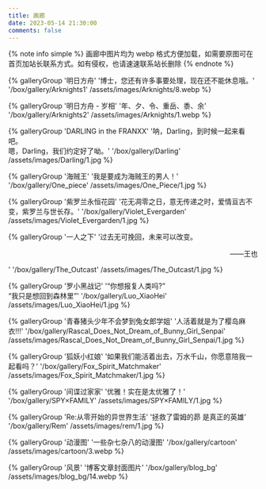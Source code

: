 ```yaml
---
title: 画廊
date: 2023-05-14 21:30:00
comments: false
---
```


{% note info simple %} 画廊中图片均为 webp 格式方便加载，如需要原图可在首页加站长联系方式。如有侵权，也请速速联系站长删除 {% endnote %}

<div class="gallery-group-main">
{% galleryGroup '明日方舟' '博士，您还有许多事要处理，现在还不能休息哦。' '/box/gallery/Arknights1' /assets/images/Arknights/8.webp %}

{% galleryGroup '明日方舟 - 岁相' '年、夕、令、重岳、黍、余' '/box/gallery/Arknights2' /assets/images/Arknights/1.webp %}

{% galleryGroup 'DARLING in the FRANXX' '呐，Darling，到时候一起来看吧。<br/>嗯，Darling，我们约定好了呦。' '/box/gallery/Darling' /assets/images/Darling/1.jpg %}

{% galleryGroup '海贼王' '我是要成为海贼王的男人！' '/box/gallery/One_piece' /assets/images/One_Piece/1.jpg %}

{% galleryGroup '紫罗兰永恒花园' '花无凋零之日，意无传递之时，爱情亘古不变，紫罗兰与世长存。' '/box/gallery/Violet_Evergarden' /assets/images/Violet_Evergarden/1.jpg %}

{% galleryGroup '一人之下' '过去无可挽回，未来可以改变。<p style="text-align:right !important">——王也</p>' '/box/gallery/The_Outcast' /assets/images/The_Outcast/1.jpg %}

{% galleryGroup '罗小黑战记' '“你想报复人类吗?”<br/>“我只是想回到森林里”' '/box/gallery/Luo_XiaoHei' /assets/images/Luo_XiaoHei/1.jpg %}

{% galleryGroup '青春猪头少年不会梦到兔女郎学姐' '人活着就是为了樱岛麻衣!!!' '/box/gallery/Rascal_Does_Not_Dream_of_Bunny_Girl_Senpai' /assets/images/Rascal_Does_Not_Dream_of_Bunny_Girl_Senpai/1.jpg %}

{% galleryGroup '狐妖小红娘' '如果我们能活着出去，万水千山，你愿意陪我一起看吗？' '/box/gallery/Fox_Spirit_Matchmaker' /assets/images/Fox_Spirit_Matchmaker/1.jpg %}

{% galleryGroup '间谍过家家' '优雅！实在是太优雅了！' '/box/gallery/SPY×FAMILY' /assets/images/SPY×FAMILY/1.jpg %}

{% galleryGroup 'Re:从零开始的异世界生活' '拯救了雷姆的昴 是真正的英雄' '/box/gallery/Rem' /assets/images/rem/1.jpg %}

{% galleryGroup '动漫图' '一些杂七杂八的动漫图' '/box/gallery/cartoon' /assets/images/cartoon/3.webp %}

{% galleryGroup '风景' '博客文章封面图片' '/box/gallery/blog_bg' /assets/images/blog_bg/14.webp %}

</div>
